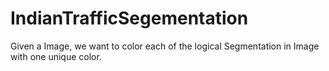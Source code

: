 # IndianTrafficSegementation
Given a Image, we want to color each of the logical Segmentation in Image with one unique color.
